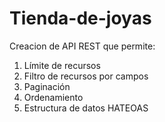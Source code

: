 # Tienda-de-joyas
Creacion de API REST que permite:

1. Límite de recursos
2. Filtro de recursos por campos
3. Paginación
4. Ordenamiento
5. Estructura de datos HATEOAS
